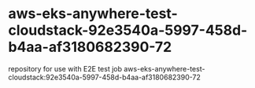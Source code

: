 # aws-eks-anywhere-test-cloudstack-92e3540a-5997-458d-b4aa-af3180682390-72
repository for use with E2E test job aws-eks-anywhere-test-cloudstack:92e3540a-5997-458d-b4aa-af3180682390-72
